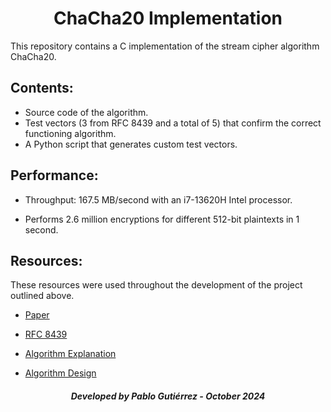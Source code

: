 <h1 align="center">ChaCha20 Implementation</h1>


This repository contains a C implementation of the stream cipher algorithm ChaCha20.


<h2>Contents:</h2>

- Source code of the algorithm.
- Test vectors (3 from RFC 8439 and a total of 5) that confirm the correct functioning algorithm.
- A Python script that generates custom test vectors.


<h2>Performance:</h2>

- Throughput: 167.5 MB/second with an i7-13620H Intel processor.

- Performs 2.6 million encryptions for different 512-bit plaintexts in 1 second.


<h2>Resources:</h2>

These resources were used throughout the development of the project outlined above.

- [Paper](https://cr.yp.to/chacha/chacha-20080120.pdf)

- [RFC 8439](https://www.rfc-editor.org/rfc/rfc8439#section-2.1.1)

- [Algorithm Explanation](https://musigma.blog/2021/02/06/chacha.html)
  
- [Algorithm Design](https://loup-vaillant.fr/tutorials/chacha20-design)

<h5 align="center">Developed by Pablo Gutiérrez - October 2024</h5>
